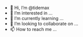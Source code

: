 - 👋 Hi, I’m @tidemax
- 👀 I’m interested in ...
- 🌱 I’m currently learning ...
- 💞️ I’m looking to collaborate on ...
- 📫 How to reach me ...

<!---
tidemax/tidemax is a ✨ special ✨ repository because its `README.md` (this file) appears on your GitHub profile.
You can click the Preview link to take a look at your changes.
--->
